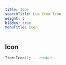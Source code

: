 ```yaml
---
title: Icon
searchTitle: Lua Item Icon
weight: 1
hidden: true
menuTitle: Icon
---
```

## Icon
```lua
Item:Icon(); -- number
```